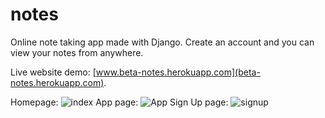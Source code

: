 # notes
Online note taking app made with Django. Create an account and you can view your notes from anywhere.

Live website demo: [www.beta-notes.herokuapp.com](beta-notes.herokuapp.com).

Homepage:
![index](https://i.ibb.co/0nVNF0K/screen.png)
App page:
![App](https://i.ibb.co/s1D7YkR/app.png)
Sign Up page:
![signup](https://i.ibb.co/vYZn2qs/register.png)
